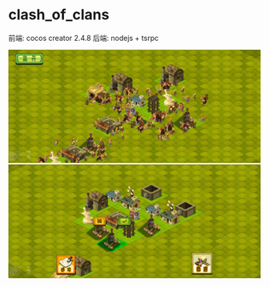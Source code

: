# clash_of_clans

前端: cocos creator 2.4.8
后端: nodejs + tsrpc

![image](https://github.com/tkzcfc/clash_of_clans/blob/main/imgs/img1.jpg)
![image](https://github.com/tkzcfc/clash_of_clans/blob/main/imgs/img2.jpg)

